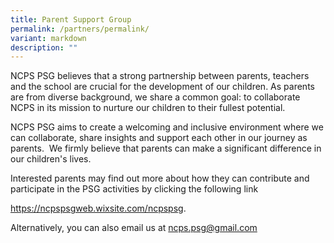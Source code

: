 ```yaml
---
title: Parent Support Group
permalink: /partners/permalink/
variant: markdown
description: ""
---
```

NCPS PSG believes&nbsp;that a strong partnership between parents, teachers and the school are crucial for the development of our children. As parents are from diverse background, we share a common goal: to collaborate NCPS in its mission to nurture our children to their fullest potential.

NCPS PSG aims&nbsp;to create a welcoming and inclusive environment where we can collaborate, share insights and support each other in our journey as parents. &nbsp;We firmly believe that parents can make a significant difference in our children's lives.&nbsp;

Interested parents may&nbsp;find out more about how they can contribute and participate in the PSG activities by clicking the following link <p><a target="_blank" href="https://ncpspsgweb.wixsite.com/ncpspsg">https://ncpspsgweb.wixsite.com/ncpspsg</a>.</p>

Alternatively, you can&nbsp;also email us at&nbsp;[ncps.psg@gmail.com](mailto:ncps.psg@gmail.com)